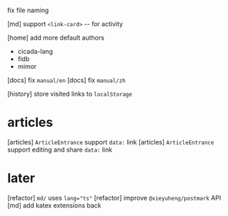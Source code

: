 fix file naming

[md] support `<link-card>` -- for activity

[home] add more default authors

- cicada-lang
- fidb
- mimor

[docs] fix `manual/en`
[docs] fix `manual/zh`

[history] store visited links to `localStorage`

# articles

[articles] `ArticleEntrance` support `data:` link
[articles] `ArticleEntrance` support editing and share `data:` link

# later

[refactor] `md/` uses `lang="ts"`
[refactor] improve `@xieyuheng/postmark` API
[md] add katex extensions back
